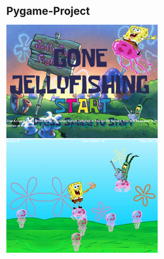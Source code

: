 # Pygame-Project
<img src = "https://github.com/twirta7621/Pygame-Project/blob/master/Game_Plans/gaamepic1.PNG" width = "400" height = "300">
<img src = "https://github.com/twirta7621/Pygame-Project/blob/master/Game_Plans/Capture.PNG" width = "400" height = "300">
